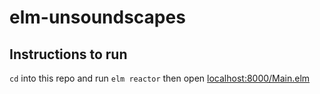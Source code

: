 # elm-unsoundscapes

## Instructions to run

`cd` into this repo and run `elm reactor` then open [localhost:8000/Main.elm](http://localhost:8000/Main.elm)
